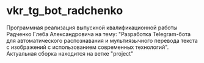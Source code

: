 # vkr_tg_bot_radchenko
Программная реализация выпускной квалификационной работы Радченко Глеба Александровича на тему:
"Разработка Telegram-бота для автоматического распознавания и мультиязычного перевода текста с изображений с использованием современных технологий".
Актуальная сборка находится на ветке "project"
